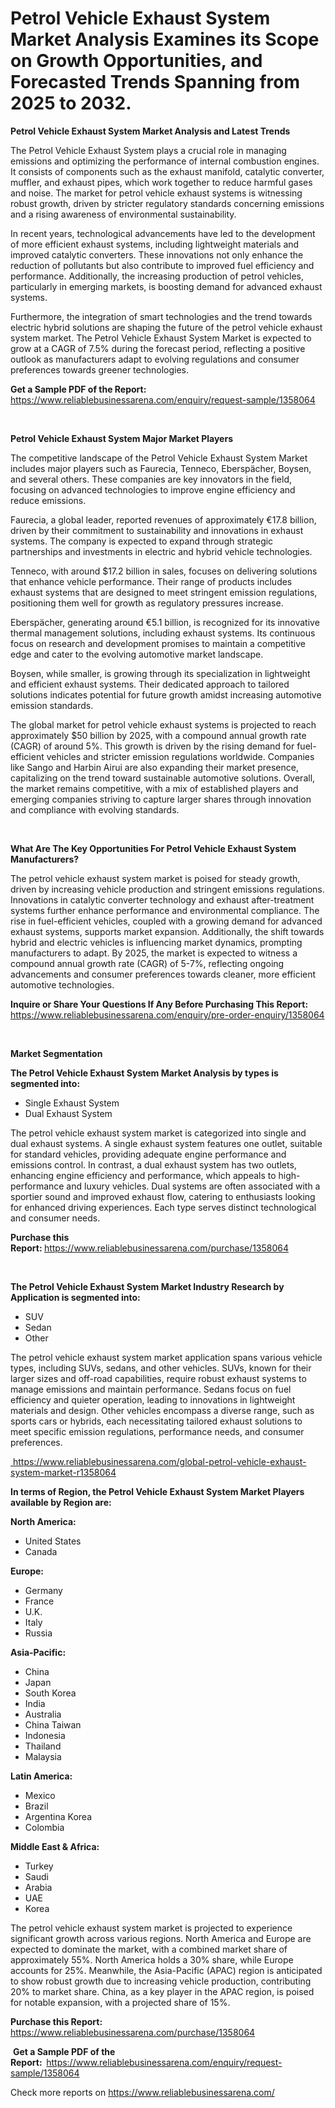 <p><h1>Petrol Vehicle Exhaust System Market Analysis Examines its Scope on Growth Opportunities, and Forecasted Trends Spanning from 2025 to 2032.</h1></p><p><strong>Petrol Vehicle Exhaust System Market Analysis and Latest Trends</strong></p>
<p><p>The Petrol Vehicle Exhaust System plays a crucial role in managing emissions and optimizing the performance of internal combustion engines. It consists of components such as the exhaust manifold, catalytic converter, muffler, and exhaust pipes, which work together to reduce harmful gases and noise. The market for petrol vehicle exhaust systems is witnessing robust growth, driven by stricter regulatory standards concerning emissions and a rising awareness of environmental sustainability.</p><p>In recent years, technological advancements have led to the development of more efficient exhaust systems, including lightweight materials and improved catalytic converters. These innovations not only enhance the reduction of pollutants but also contribute to improved fuel efficiency and performance. Additionally, the increasing production of petrol vehicles, particularly in emerging markets, is boosting demand for advanced exhaust systems.</p><p>Furthermore, the integration of smart technologies and the trend towards electric hybrid solutions are shaping the future of the petrol vehicle exhaust system market. The Petrol Vehicle Exhaust System Market is expected to grow at a CAGR of 7.5% during the forecast period, reflecting a positive outlook as manufacturers adapt to evolving regulations and consumer preferences towards greener technologies.</p></p>
<p><strong>Get a Sample PDF of the Report:&nbsp;</strong> <a href="https://www.reliablebusinessarena.com/enquiry/request-sample/1358064?utm_campaign=3531&utm_medium=2&utm_source=Github&utm_content=ia&utm_term=30032025&utm_id=petrol-vehicle-exhaust-system">https://www.reliablebusinessarena.com/enquiry/request-sample/1358064</a></p>
<p>&nbsp;</p>
<p><strong>Petrol Vehicle Exhaust System Major Market Players</strong></p>
<p><p>The competitive landscape of the Petrol Vehicle Exhaust System Market includes major players such as Faurecia, Tenneco, Eberspächer, Boysen, and several others. These companies are key innovators in the field, focusing on advanced technologies to improve engine efficiency and reduce emissions.</p><p>Faurecia, a global leader, reported revenues of approximately €17.8 billion, driven by their commitment to sustainability and innovations in exhaust systems. The company is expected to expand through strategic partnerships and investments in electric and hybrid vehicle technologies.</p><p>Tenneco, with around $17.2 billion in sales, focuses on delivering solutions that enhance vehicle performance. Their range of products includes exhaust systems that are designed to meet stringent emission regulations, positioning them well for growth as regulatory pressures increase.</p><p>Eberspächer, generating around €5.1 billion, is recognized for its innovative thermal management solutions, including exhaust systems. Its continuous focus on research and development promises to maintain a competitive edge and cater to the evolving automotive market landscape.</p><p>Boysen, while smaller, is growing through its specialization in lightweight and efficient exhaust systems. Their dedicated approach to tailored solutions indicates potential for future growth amidst increasing automotive emission standards.</p><p>The global market for petrol vehicle exhaust systems is projected to reach approximately $50 billion by 2025, with a compound annual growth rate (CAGR) of around 5%. This growth is driven by the rising demand for fuel-efficient vehicles and stricter emission regulations worldwide. Companies like Sango and Harbin Airui are also expanding their market presence, capitalizing on the trend toward sustainable automotive solutions. Overall, the market remains competitive, with a mix of established players and emerging companies striving to capture larger shares through innovation and compliance with evolving standards.</p></p>
<p>&nbsp;</p>
<p><strong>What Are The Key Opportunities For Petrol Vehicle Exhaust System Manufacturers?</strong></p>
<p><p>The petrol vehicle exhaust system market is poised for steady growth, driven by increasing vehicle production and stringent emissions regulations. Innovations in catalytic converter technology and exhaust after-treatment systems further enhance performance and environmental compliance. The rise in fuel-efficient vehicles, coupled with a growing demand for advanced exhaust systems, supports market expansion. Additionally, the shift towards hybrid and electric vehicles is influencing market dynamics, prompting manufacturers to adapt. By 2025, the market is expected to witness a compound annual growth rate (CAGR) of 5-7%, reflecting ongoing advancements and consumer preferences towards cleaner, more efficient automotive technologies.</p></p>
<p><strong>Inquire or Share Your Questions If Any Before Purchasing This Report:</strong> <a href="https://www.reliablebusinessarena.com/enquiry/pre-order-enquiry/1358064?utm_campaign=3531&utm_medium=2&utm_source=Github&utm_content=ia&utm_term=30032025&utm_id=petrol-vehicle-exhaust-system">https://www.reliablebusinessarena.com/enquiry/pre-order-enquiry/1358064</a></p>
<p>&nbsp;</p>
<p><strong>Market Segmentation</strong></p>
<p><strong>The Petrol Vehicle Exhaust System Market Analysis by types is segmented into:</strong></p>
<p><ul><li>Single Exhaust System</li><li>Dual Exhaust System</li></ul></p>
<p><p>The petrol vehicle exhaust system market is categorized into single and dual exhaust systems. A single exhaust system features one outlet, suitable for standard vehicles, providing adequate engine performance and emissions control. In contrast, a dual exhaust system has two outlets, enhancing engine efficiency and performance, which appeals to high-performance and luxury vehicles. Dual systems are often associated with a sportier sound and improved exhaust flow, catering to enthusiasts looking for enhanced driving experiences. Each type serves distinct technological and consumer needs.</p></p>
<p><strong>Purchase this Report:&nbsp;</strong><a href="https://www.reliablebusinessarena.com/purchase/1358064?utm_campaign=3531&utm_medium=2&utm_source=Github&utm_content=ia&utm_term=30032025&utm_id=petrol-vehicle-exhaust-system">https://www.reliablebusinessarena.com/purchase/1358064</a></p>
<p>&nbsp;</p>
<p><strong>The Petrol Vehicle Exhaust System Market Industry Research by Application is segmented into:</strong></p>
<p><ul><li>SUV</li><li>Sedan</li><li>Other</li></ul></p>
<p><p>The petrol vehicle exhaust system market application spans various vehicle types, including SUVs, sedans, and other vehicles. SUVs, known for their larger sizes and off-road capabilities, require robust exhaust systems to manage emissions and maintain performance. Sedans focus on fuel efficiency and quieter operation, leading to innovations in lightweight materials and design. Other vehicles encompass a diverse range, such as sports cars or hybrids, each necessitating tailored exhaust solutions to meet specific emission regulations, performance needs, and consumer preferences.</p></p>
<p><a href="https://www.reliablebusinessarena.com/global-petrol-vehicle-exhaust-system-market-r1358064?utm_campaign=3531&utm_medium=2&utm_source=Github&utm_content=ia&utm_term=30032025&utm_id=petrol-vehicle-exhaust-system">&nbsp;https://www.reliablebusinessarena.com/global-petrol-vehicle-exhaust-system-market-r1358064</a></p>
<p><strong>In terms of Region, the Petrol Vehicle Exhaust System Market Players available by Region are:</strong></p>
<p>
    <p> <strong> North America: </strong>
        <ul>
            <li>United States</li>
            <li>Canada</li>
        </ul>
        </p> 
    <p> <strong> Europe: </strong>
        <ul>
            <li>Germany</li>
            <li>France</li>
            <li>U.K.</li>
            <li>Italy</li>
            <li>Russia</li>
        </ul>
        </p> 
    <p> <strong> Asia-Pacific: </strong>
        <ul>
            <li>China</li>
            <li>Japan</li>
            <li>South Korea</li>
            <li>India</li>
            <li>Australia</li>
            <li>China Taiwan</li>
            <li>Indonesia</li>
            <li>Thailand</li>
            <li>Malaysia</li>
        </ul>
        </p> 
    <p> <strong> Latin America: </strong>
        <ul>
            <li>Mexico</li>
            <li>Brazil</li>
            <li>Argentina Korea</li>
            <li>Colombia</li>
        </ul>
        </p> 
    <p> <strong> Middle East & Africa: </strong>
        <ul>
            <li>Turkey</li>
            <li>Saudi</li>
            <li>Arabia</li>
            <li>UAE</li>
            <li>Korea</li>
        </ul>
    </p>
    </p>
<p><p>The petrol vehicle exhaust system market is projected to experience significant growth across various regions. North America and Europe are expected to dominate the market, with a combined market share of approximately 55%. North America holds a 30% share, while Europe accounts for 25%. Meanwhile, the Asia-Pacific (APAC) region is anticipated to show robust growth due to increasing vehicle production, contributing 20% to market share. China, as a key player in the APAC region, is poised for notable expansion, with a projected share of 15%.</p></p>
<p><strong>Purchase this Report: </strong><a href="https://www.reliablebusinessarena.com/purchase/1358064?utm_campaign=3531&utm_medium=2&utm_source=Github&utm_content=ia&utm_term=30032025&utm_id=petrol-vehicle-exhaust-system">https://www.reliablebusinessarena.com/purchase/1358064</a></p>
<p>&nbsp;<strong>Get a Sample PDF of the Report:&nbsp;&nbsp;</strong><a href="https://www.reliablebusinessarena.com/enquiry/request-sample/1358064?utm_campaign=3531&utm_medium=2&utm_source=Github&utm_content=ia&utm_term=30032025&utm_id=petrol-vehicle-exhaust-system">https://www.reliablebusinessarena.com/enquiry/request-sample/1358064</a></p>
<p><strong></strong></p>
<p>Check more reports on <a href="https://www.reliablebusinessarena.com/?utm_campaign=3531&utm_medium=2&utm_source=Github&utm_content=ia&utm_term=30032025&utm_id=petrol-vehicle-exhaust-system">https://www.reliablebusinessarena.com/</a></p>